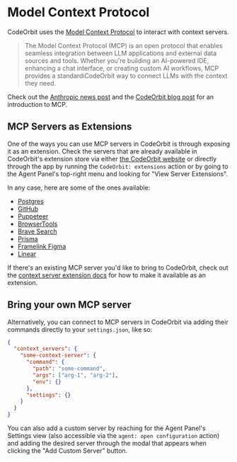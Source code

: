 ﻿# Model Context Protocol

CodeOrbit uses the [Model Context Protocol](https://modelcontextprotocol.io/) to interact with context servers.

> The Model Context Protocol (MCP) is an open protocol that enables seamless integration between LLM applications and external data sources and tools. Whether you're building an AI-powered IDE, enhancing a chat interface, or creating custom AI workflows, MCP provides a standardiCodeOrbit way to connect LLMs with the context they need.

Check out the [Anthropic news post](https://www.anthropic.com/news/model-context-protocol) and the [CodeOrbit blog post](https://CodeOrbit.dev/blog/mcp) for an introduction to MCP.

## MCP Servers as Extensions

One of the ways you can use MCP servers in CodeOrbit is through exposing it as an extension.
Check the servers that are already available in CodeOrbit's extension store via either [the CodeOrbit website](https://CodeOrbit.dev/extensions?filter=context-servers) or directly through the app by running the `CodeOrbit: extensions` action or by going to the Agent Panel's top-right menu and looking for "View Server Extensions".

In any case, here are some of the ones available:

- [Postgres](https://github.com/CodeOrbit-extensions/postgres-context-server)
- [GitHub](https://github.com/LoamStudios/CodeOrbit-mcp-server-github)
- [Puppeteer](https://github.com/CodeOrbit-extensions/mcp-server-puppeteer)
- [BrowserTools](https://github.com/mirageN1349/browser-tools-context-server)
- [Brave Search](https://github.com/CodeOrbit-extensions/mcp-server-brave-search)
- [Prisma](https://github.com/aqrln/prisma-mcp-CodeOrbit)
- [Framelink Figma](https://github.com/LoamStudios/CodeOrbit-mcp-server-figma)
- [Linear](https://github.com/LoamStudios/CodeOrbit-mcp-server-linear)

If there's an existing MCP server you'd like to bring to CodeOrbit, check out the [context server extension docs](../extensions/context-servers.md) for how to make it available as an extension.

## Bring your own MCP server

Alternatively, you can connect to MCP servers in CodeOrbit via adding their commands directly to your `settings.json`, like so:

```json
{
  "context_servers": {
    "some-context-server": {
      "command": {
        "path": "some-command",
        "args": ["arg-1", "arg-2"],
        "env": {}
      },
      "settings": {}
    }
  }
}
```

You can also add a custom server by reaching for the Agent Panel's Settings view (also accessible via the `agent: open configuration` action) and adding the desired server through the modal that appears when clicking the "Add Custom Server" button.
